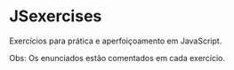 # JSexercises
Exercícios para prática e aperfoiçoamento em JavaScript.

Obs: Os enunciados estão comentados em cada exercício.
